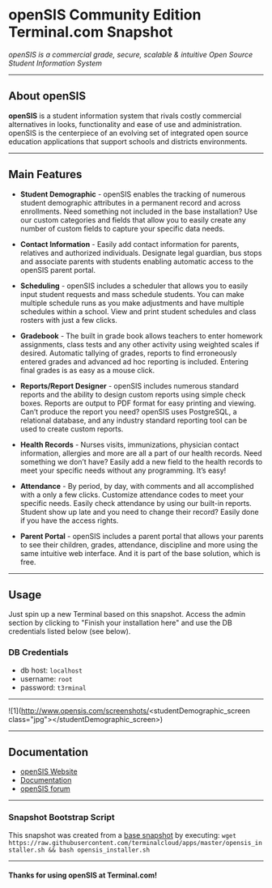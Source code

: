 # **openSIS Community Edition** Terminal.com Snapshot

*openSIS is a commercial grade, secure, scalable & intuitive Open Source Student Information System*

---

## About openSIS

**openSIS** is a student information system that rivals costly commercial alternatives in looks, functionality and ease of use and administration. openSIS is the centerpiece of an evolving set of integrated open source education applications that support schools and districts environments.

---

## Main Features

- **Student Demographic** - openSIS enables the tracking of numerous student demographic attributes in a permanent record and across enrollments. Need something not included in the base installation? Use our custom categories and fields that allow you to easily create any number of custom fields to capture your specific data needs.

- **Contact Information** - Easily add contact information for parents, relatives and authorized individuals. Designate legal guardian, bus stops and associate parents with students enabling automatic access to the openSIS parent portal.


- **Scheduling** - openSIS includes a scheduler that allows you to easily input student requests and mass schedule students. You can make multiple schedule runs as you make adjustments and have multiple schedules within a school. View and print student schedules and class rosters with just a few clicks.

- **Gradebook** - The built in grade book allows teachers to enter homework assignments, class tests and any other activity using weighted scales if desired. Automatic tallying of grades, reports to find erroneously entered grades and advanced ad hoc reporting is included. Entering final grades is as easy as a mouse click.


- **Reports/Report Designer** - openSIS includes numerous standard reports and the ability to design custom reports using simple check boxes. Reports are output to PDF format for easy printing and viewing. Can’t produce the report you need? openSIS uses PostgreSQL, a relational database, and any industry standard reporting tool can be used to create custom reports.


- **Health Records** - Nurses visits, immunizations, physician contact information, allergies and more are all a part of our health records. Need something we don’t have? Easily add a new field to the health records to meet your specific needs without any programming. It’s easy!

- **Attendance** - By period, by day, with comments and all accomplished with a only a few clicks. Customize attendance codes to meet your specific needs. Easily check attendance by using our built-in reports. Student show up late and you need to change their record? Easily done if you have the access rights.

- **Parent Portal** - openSIS includes a parent portal that allows your parents to see their children, grades, attendance, discipline and more using the same intuitive web interface. And it is part of the base solution, which is free.


---

## Usage

Just spin up a new Terminal based on this snapshot. Access the admin section by clicking to "Finish your installation here" and use the DB credentials listed below (see below).

### DB Credentials

- db host: `localhost`
- username: `root`
- password: `t3rminal`

---

![1](http://www.opensis.com/screenshots/<studentDemographic_screen class="jpg"></studentDemographic_screen>)

---

## Documentation

- [openSIS Website](http://www.opensis.com/)
- [Documentation](http://sourceforge.net/projects/opensis-ce/)
- [openSIS forum](http://www.opensis.com/forum.php)

---

### Snapshot Bootstrap Script

This snapshot was created from a [base snapshot](https://www.terminal.com/tiny/FzpHiTXG1K) by executing:
`wget https://raw.githubusercontent.com/terminalcloud/apps/master/opensis_installer.sh && bash opensis_installer.sh`

---

#### Thanks for using openSIS at Terminal.com!
